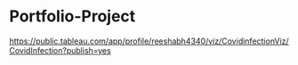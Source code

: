 # Portfolio-Project

https://public.tableau.com/app/profile/reeshabh4340/viz/CovidinfectionViz/CovidInfection?publish=yes

